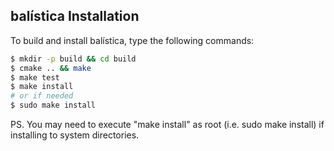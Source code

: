 balística Installation
---

To build and install balística, type the following commands:

```bash
$ mkdir -p build && cd build
$ cmake .. && make
$ make test
$ make install
# or if needed
$ sudo make install
```

PS. You may need to execute "make install" as root (i.e. sudo make install)
  if installing to system directories.
